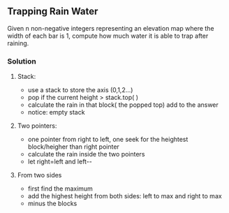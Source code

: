 ## Trapping Rain Water

Given n non-negative integers representing an elevation map where the width of each bar is 1, compute how much water it is able to trap after raining.



### Solution

1. Stack:
   - use a stack to store the axis (0,1,2...)
   - pop if the current height > stack.top( )
   - calculate the rain in that block( the popped top) add to the answer
   - notice: empty stack
2. Two pointers:
   - one pointer from right to left, one seek for the heightest block/heigher than right pointer
   - calculate the rain inside the two pointers
   - let right=left and left--

3. From two sides
   - first find the maximum
   - add the highest height from both sides: left to max and right to max
   - minus the blocks